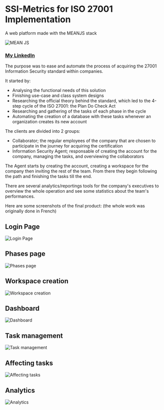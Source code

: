 # SSI-Metrics for ISO 27001 Implementation

A web platform made with the MEANJS stack

![MEAN JS](https://i.ibb.co/WVNQSg4/meanjs.png)

### [My LinkedIn](https://linkedin.com/in/mohamed-ilyes-ltifi)

The purpose was to ease and automate the process of acquiring the 27001 Information Security standard within companies.

It started by:
  * Analysing the functional needs of this solution
  * Finishing use-case and class system designs
  * Researching the official theory behind the standard, which led to the 4-step cycle of the ISO 27001: the Plan Do Check Act
  * Researching and gathering of the tasks of each phase in the cycle
  * Automating the creation of a database with these tasks whenever an organization creates its new account


The clients are divided into 2 groups:
  * Collaborator; the regular employees of the company that are chosen to participate in the journey for acquiring the certification
  * Information Security Agent; responsable of creating the account for the company, managing the tasks, and overviewing the collaborators

The Agent starts by creating the account, creating a workspace for the company then inviting the rest of the team.
From there they begin following the path and finishing the tasks till the end.

There are several analytics/reportings tools for the company's executives to overview the whole operation and see some statistics about the
team's performances.

Here are some screenshots of the final product: (the whole work was originally done in French)

## Login Page

![Login Page](https://i.ibb.co/mGBkjb9/LOGIN.png)


## Phases page

![Phases page](https://i.ibb.co/dfvpSM7/phases-exigences-et-taches.jpg)


## Workspace creation

![Workspace creation](https://i.ibb.co/NphJzh5/createWS.png)


## Dashboard

![Dashboard](https://i.ibb.co/qsfD3f9/DASHBOARD-RSSI.png)


## Task management

![Task management](https://i.ibb.co/KhcdJ1F/checklist.png)


## Affecting tasks

![Affecting tasks](https://i.ibb.co/3dBCrHy/SOUSTACHES.png)


## Analytics

![Analytics](https://i.ibb.co/Y8C49Vv/reportingfinal.png)
